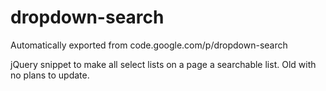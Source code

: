 # dropdown-search
Automatically exported from code.google.com/p/dropdown-search

jQuery snippet to make all select lists on a page a searchable list. Old with no plans to update.
